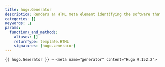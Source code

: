```yaml
---
title: hugo.Generator
description: Renders an HTML meta element identifying the software that generated the site.
categories: []
keywords: []
params:
  functions_and_methods:
    aliases: []
    returnType: template.HTML
    signatures: [hugo.Generator]
---
```


```go-html-template
{{ hugo.Generator }} → <meta name="generator" content="Hugo 0.152.2">
```
